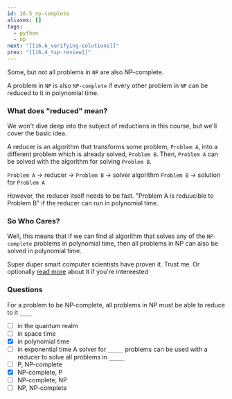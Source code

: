 ```yaml
---
id: 16.5_np-complete
aliases: []
tags:
  - python
  - np
next: "[[16.6_verifying-solutions]]"
prev: "[[16.4_tsp-review]]"
---
```


Some, but not all problems in `NP` are also NP-complete.

A problem in `NP` is also `NP-complete` if every other problem in `NP` can be reduced to it in polynomial time.

### What does "reduced" mean?
We won't dive deep into the subject of reductions in this course, but we'll cover the basic idea.

A reducer is an algorithm that transforms some problem, `Problem A`, into a different problem which is already solved, `Problem B`.
Then, `Problem A` can be solved with the algorithm for solving `Problem B`.

`Problem A` -> reducer -> `Problem B` -> solver algorithm `Problem B` -> solution for `Problem A`

However, the reducer itself needs to be fast.
"Problem A is reduucible to Problem B" if the reducer can run in polynomial time.

### So Who Cares?
Well, this means that if we can find al algorithm that solves any of the `NP-complete` problems in polynomial time, then all problems in NP can also be solved in polynomial time.

Super duper smart computer scientists have proven it.
Trust me. Or optionally [read more](https://search.brave.com/search?q=copy+url+in+vimium&source=web&summary=1&conversation=9a4805e5505bf21117f688) about it if you're intereested

### Questions
For a problem to be NP-complete, all problems in NP must be able to reduce to it `____`
- [ ] in the quantum realm
- [ ] in space time 
- [x] in polynomial time
- [ ] in exponential time
A solver for `_____` problems can be used with a reducer to solve all problems in `_____`
- [ ] P, NP-complete
- [x] NP-complete, P
- [ ] NP-complete, NP
- [ ] NP, NP-complete
